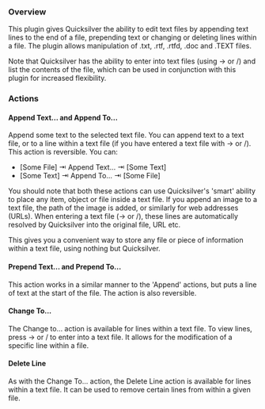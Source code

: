 ### Overview

This plugin gives Quicksilver the ability to edit text files by appending text
lines to the end of a file, prepending text or changing or deleting lines
within a file. The plugin allows manipulation of .txt, .rtf, .rtfd, .doc and
.TEXT files.

Note that Quicksilver has the ability to enter into text files (using → or /)
and list the contents of the file, which can be used in conjunction with this
plugin for increased flexibility.

### Actions

#### Append Text... and Append To...

Append some text to the selected text file. You can append text to a text
file, or to a line within a text file (if you have entered a text file with →
or /). This action is reversible. You can:

  * [Some File] ⇥ Append Text... ⇥ [Some Text]
  * [Some Text] ⇥ Append To... ⇥ [Some File]

You should note that both these actions can use Quicksilver's 'smart' ability
to place any item, object or file inside a text file. If you append an image
to a text file, the path of the image is added, or similarly for web addresses
(URLs). When entering a text file (→ or /), these lines are automatically
resolved by Quicksilver into the original file, URL etc.

This gives you a convenient way to store any file or piece of information
within a text file, using nothing but Quicksilver.

#### Prepend Text... and Prepend To...

This action works in a similar manner to the 'Append' actions, but puts a line
of text at the start of the file. The action is also reversible.

#### Change To...

The Change to... action is available for lines within a text file. To view
lines, press → or / to enter into a text file. It allows for the modification
of a specific line within a file.

#### Delete Line

As with the Change To... action, the Delete Line action is available for lines
within a text file. It can be used to remove certain lines from within a given
file.

